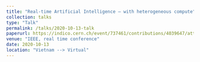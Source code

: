 ```yaml
---
title: "Real-time Artificial Intelligence — with heterogeneous compute"
collection: talks
type: "Talk"
permalink: /talks/2020-10-13-talk
paperurl: https://indico.cern.ch/event/737461/contributions/4039647/attachments/2122026/3571823/IEEE_RT_mia_coprocessors.pdf
venue: "IEEE, real time conference"
date: 2020-10-13
location: "Vietnam --> Virtual"
---
```

